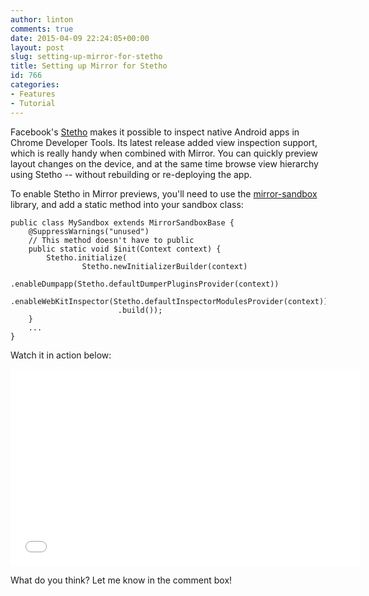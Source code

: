 ```yaml
---
author: linton
comments: true
date: 2015-04-09 22:24:05+00:00
layout: post
slug: setting-up-mirror-for-stetho
title: Setting up Mirror for Stetho
id: 766
categories:
- Features
- Tutorial
---
```


Facebook's [Stetho](http://facebook.github.io/stetho/) makes it possible to inspect native Android apps in Chrome Developer Tools. Its latest release added view inspection support, which is really handy when combined with Mirror. You can quickly preview layout changes on the device, and at the same time browse view hierarchy using Stetho -- without rebuilding or re-deploying the app.





To enable Stetho in Mirror previews, you'll need to use the [mirror-sandbox](https://github.com/jimulabs/mirror-sandbox) library, and add a static method into your sandbox class:




    
    
    public class MySandbox extends MirrorSandboxBase {
        @SuppressWarnings("unused")
        // This method doesn't have to public
        public static void $init(Context context) {
            Stetho.initialize(
                    Stetho.newInitializerBuilder(context)
                            .enableDumpapp(Stetho.defaultDumperPluginsProvider(context))
                            .enableWebKitInspector(Stetho.defaultInspectorModulesProvider(context))
                            .build());
        }
        ...
    }





Watch it in action below:
<p><iframe width="560" height="315" src="//www.youtube.com/embed/Rzq8FjxIpJw?rel=0" frameborder="0" allowfullscreen></iframe></p>






What do you think? Let me know in the comment box!



